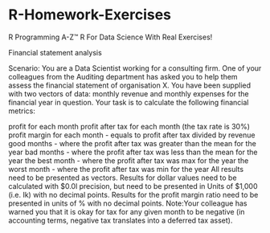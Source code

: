 # R-Homework-Exercises

R Programming A-Z™ R For Data Science With Real Exercises!

Financial statement analysis

Scenario: You are a Data Scientist working for a consulting firm. One of your colleagues from the Auditing department has asked you to help them assess the financial statement of organisation X. You have been supplied with two vectors of data: monthly revenue and monthly expenses for the financial year in question. Your task is to calculate the following financial metrics:

profit for each month
profit after tax for each month (the tax rate is 30%)
profit margin for each month - equals to profit after tax divided by revenue
good months - where the profit after tax was greater than the mean for the year
bad months - where the profit after tax was less than the mean for the year
the best month - where the profit after tax was max for the year
the worst month - where the profit after tax was min for the year
All results need to be presented as vectors. Results for dollar values need to be calculated with $0.0l precision, but need to be presented in Units of $1,000 (i.e. Ik) with no decimal points. Results for the profit margin ratio need to be presented in units of % with no decimal points. Note:Your colleague has warned you that it is okay for tax for any given month to be negative (in accounting terms, negative tax translates into a deferred tax asset).
